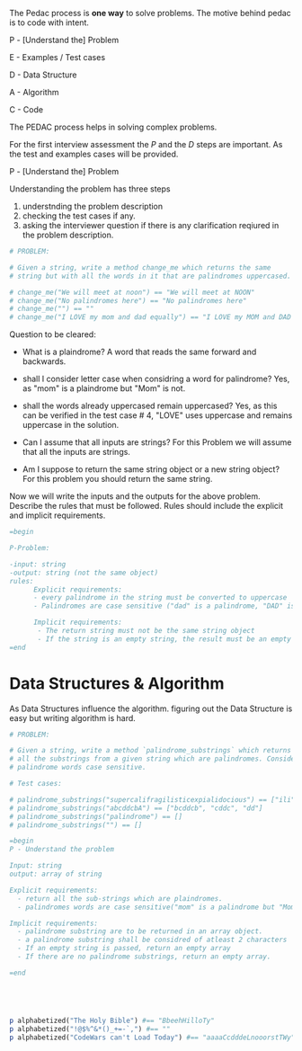 
The Pedac process is **one way** to solve problems. The motive behind pedac is to code with intent.





P - [Understand the] Problem

E - Examples / Test cases

D - Data Structure

A - Algorithm

C - Code




The PEDAC process helps in solving complex problems.

For the first interview assessment the *P* and the *D* steps are important. As the test and examples cases will be provided.

P - [Understand the] Problem

Understanding the problem has three steps

1. understnding the problem description
2. checking the test cases if any.
3. asking the interviewer question if there is any clarification reqiured in the problem description.

```ruby
# PROBLEM:

# Given a string, write a method change_me which returns the same
# string but with all the words in it that are palindromes uppercased.

# change_me("We will meet at noon") == "We will meet at NOON"
# change_me("No palindromes here") == "No palindromes here"
# change_me("") == ""
# change_me("I LOVE my mom and dad equally") == "I LOVE my MOM and DAD equally"
```
Question to be cleared:

- What is a plaindrome?
  A word that reads the same forward and backwards.

- shall I consider letter case when considring a word for palindrome?
  Yes, as "mom" is a plaindrome but "Mom" is not.

- shall the words already uppercased remain uppercased?
  Yes, as this can be verified in the test case # 4, "LOVE" uses uppercase and remains uppercase in the solution.

- Can I assume that all inputs are strings?
  For this Problem we will assume that all the inputs are strings.

- Am I suppose to return the same string object or a new string object?
  For this problem you should return the same string.

Now we will write the inputs and the outputs for the above problem. Describe the rules that must be followed. Rules should include the explicit and implicit requirements.

```ruby
=begin

P-Problem:

-input: string
-output: string (not the same object)
rules:
      Explicit requirements:
      - every palindrome in the string must be converted to uppercase
      - Palindromes are case sensitive ("dad" is a palindrome, "DAD" is not )

      Implicit requirements:
       - The return string must not be the same string object
       - If the string is an empty string, the result must be an empty string.
=end

```
# Data Structures & Algorithm

As Data Structures influence the algorithm. figuring out the Data Structure is easy but writing algorithm is hard.

```ruby
# PROBLEM:

# Given a string, write a method `palindrome_substrings` which returns
# all the substrings from a given string which are palindromes. Consider
# palindrome words case sensitive.

# Test cases:

# palindrome_substrings("supercalifragilisticexpialidocious") == ["ili"]
# palindrome_substrings("abcddcbA") == ["bcddcb", "cddc", "dd"]
# palindrome_substrings("palindrome") == []
# palindrome_substrings("") == []

=begin
P - Understand the problem

Input: string
output: array of string

Explicit requirements:
  - return all the sub-strings which are plaindromes.
  - palindromes words are case sensitive("mom" is a palindrome but "Mom" is not).

Implicit requirements:
  - palindrome substring are to be returned in an array object.
  - a palindrome substring shall be considred of atleast 2 characters
  - If an empty string is passed, return an empty array
  - If there are no palindrome substrings, return an empty array.

=end
```


```ruby




p alphabetized("The Holy Bible") #== "BbeehHilloTy"
p alphabetized("!@$%^&*()_+=-`,") #== ""
p alphabetized("CodeWars can't Load Today") #== "aaaaCcdddeLnooorstTWy"
```